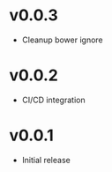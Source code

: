 v0.0.3
==================
* Cleanup bower ignore

v0.0.2
==================
* CI/CD integration

v0.0.1
==================
* Initial release
